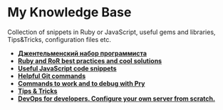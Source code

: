 My Knowledge Base
==============

Collection of snippets in Ruby or JavaScript, useful gems and libraries, Tips&amp;Tricks, configuration files etc.

- [**Джентельменский набор программиста**](https://github.com/alex-mil/knowledge-base/blob/master/tools-kb.md)
- [**Ruby and RoR best practices and cool solutions**](https://github.com/alex-mil/knowledge-base/blob/master/Ruby%20and%20Rails%20snippets.rb)
- [**Useful JavaScript code snippets**](https://github.com/alex-mil/knowledge-base/blob/master/JavaScript%20Snippets.js)
- [**Helpful Git commands**](https://github.com/alex-mil/knowledge-base/blob/master/Git%20Commands.md)
- [**Commands to work and to debug with Pry**](https://github.com/alex-mil/knowledge-base/blob/master/Pry%20Commands.md)
- [**Tips & Tricks**](https://github.com/alex-mil/knowledge-base/blob/master/Tips%20and%20Tricks.md)
- [**DevOps for developers. Configure your own server from scratch.**](https://github.com/alex-mil/knowledge-base/blob/master/DevOps%20for%20Developers.md)
